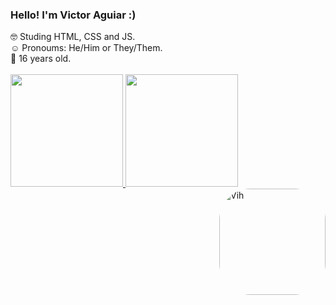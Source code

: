 ### Hello! I'm Victor Aguiar :)

🤓 Studing HTML, CSS and JS.<br>
☺️ Pronoums: He/Him or They/Them.<br>
🧍 16 years old.<br><br>
 <a href="https://github.com/victor-4guiar">
 <img height="180em" src="https://github-readme-stats.vercel.app/api?username=victor-4guiar&show_icons=true&theme=dark&include_all_commits=true&count_private=true"/>
 <img height="180em" src="https://github-readme-stats.vercel.app/api/top-langs/?username=victor-4guiar&layout=compact&langs_count=7&theme=dark"/>
 <img height="170em" align="right" alt="Vih" src="https://media.discordapp.net/attachments/918659534338269224/958381940443054090/vih.gif" style="border-radius:50px;">
